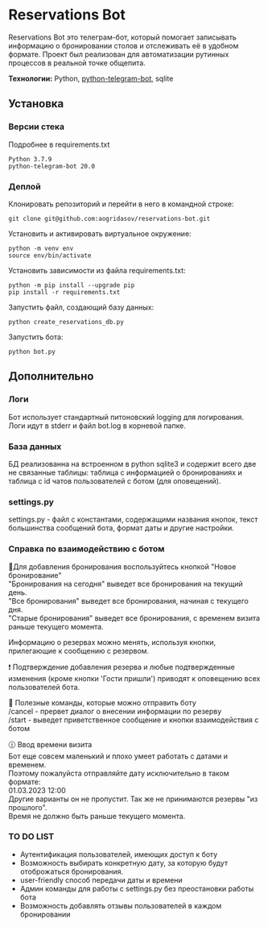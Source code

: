# Reservations Bot

Reservations Bot это телеграм-бот, который помогает записывать информацию о бронировании столов и отслеживать её в удобном формате.
Проект был реализован для автоматизации рутинных процессов в реальной точке общепита.  

**Технологии:** Python, [python-telegram-bot](https://github.com/python-telegram-bot/python-telegram-bot), sqlite 

## Установка

### Версии стека
Подробнее в requirements.txt
```
Python 3.7.9
python-telegram-bot 20.0
``` 

### Деплой
Клонировать репозиторий и перейти в него в командной строке:
```
git clone git@github.com:aogridasov/reservations-bot.git
``` 
Установить и активировать виртуальное окружение:
``` 
python -m venv env
source env/bin/activate
```
Установить зависимости из файла requirements.txt:
```
python -m pip install --upgrade pip
pip install -r requirements.txt
``` 
Запустить файл, создающий базу данных:
```
python create_reservations_db.py
```
Запустить бота:
```
python bot.py
```

## Дополнительно 
### Логи
Бот использует стандартный питоновский logging для логирования. Логи идут в stderr и файл bot.log в корневой папке.

### База данных
БД реализованна на встроенном в python sqlite3 и содержит всего две не связанные таблицы: таблица с информацией о бронированиях и таблица с id чатов пользователей с ботом (для оповещений).

### settings.py
settings.py - файл с константами, содержащими названия кнопок, текст большинства сообщений бота, формат даты и другие настройки.

### Справка по взаимодействию с ботом
📖Для добавления бронирования воспользуйтесь кнопкой "Новое бронирование"  
"Бронирования на сегодня" выведет все бронирования на текущий день.  
"Все бронирования" выведет все бронирования, начиная с текущего дня.  
"Старые бронирования" выведет все бронирования, с временем визита раньше текущего момента.  

Информацию о резервах можно менять, используя кнопки, прилегающие к сообщению с резервом.  

❗ Подтверждение добавления резерва и любые подтвержденные изменения (кроме кнопки 'Гости пришли') приводят к оповещению всех пользователей бота.  

🤖 Полезные команды, которые можно отправить боту  
/cancel - прервет диалог о внесении информации по резерву  
/start - выведет приветственное сообщение и кнопки взаимодействия с ботом  

🕧 Ввод времени визита  
Бот еще совсем маленький и плохо умеет работать с датами и временем.  
Поэтому пожалуйста отправляйте дату исключительно в таком формате:  
01.03.2023 12:00  
Другие варианты он не пропустит. Так же не принимаются резервы "из прошлого".  
Время не должно быть раньше текущего момента. 

### TO DO LIST
- Аутентификация пользователей, имеющих доступ к боту
- Возможность выбирать конкретную дату, за которую будут отоброжаться бронирования.
- user-friendly способ передачи даты и времени
- Админ команды для работы с settings.py без преостановки работы бота
- Возможность добавлять отзывы пользователей в каждом бронировании
